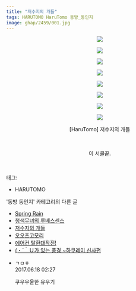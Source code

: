 ```yaml
---
title: "저수지의 개들"
tags: HARUTOMO HaruTomo 동방_동인지
image: ghap/2459/001.jpg
---
```

<div class="article">
<p style="text-align: center; clear: none; float: none;"><img src="{{ site.nasurl }}/ghap/2459/001.jpg"/></p>
<p style="text-align: center; clear: none; float: none;"><img src="{{ site.nasurl }}/ghap/2459/002.jpg"/></p>
<p style="text-align: center; clear: none; float: none;"><img src="{{ site.nasurl }}/ghap/2459/003.jpg"/></p>
<p style="text-align: center; clear: none; float: none;"><img src="{{ site.nasurl }}/ghap/2459/004.jpg"/></p>
<p style="text-align: center; clear: none; float: none;"><img src="{{ site.nasurl }}/ghap/2459/005.jpg"/></p>
<p style="text-align: center; clear: none; float: none;"><img src="{{ site.nasurl }}/ghap/2459/006.jpg"/></p>
<p style="text-align: center; clear: none; float: none;"><img src="{{ site.nasurl }}/ghap/2459/007.jpg"/></p>
<p style="text-align: center; clear: none; float: none;"><img src="{{ site.nasurl }}/ghap/2459/008.jpg"/></p>
<p style="text-align: center; clear: none; float: none;">[HaruTomo] 저수지의 개들</p>
<p style="text-align: center; clear: none; float: none;"><br/></p>
<p style="text-align: center; clear: none; float: none;">이 서클끝.</p>
<p><br/></p>
</div><div class="tagTrail">
<p>태그: </p>
<ul>
<li>HARUTOMO</li>
</ul>
</div><div class="another">
<p>'동방 동인지' 카테고리의 다른 글</p>
<ul>
<li><a href="/2016-10-05-ghap_2462">Spring Rain</a></li>
<li><a href="/2016-10-05-ghap_2461">청색무녀의 루베스센스</a></li>
<li><a href="/2016-10-05-ghap_2459">저수지의 개들</a></li>
<li><a href="/2016-10-05-ghap_2458">오오츠고모리</a></li>
<li><a href="/2016-10-05-ghap_2457">에어컨 탈환대작전!</a></li>
<li><a href="/2016-10-05-ghap_2456">(・´｀Ｕ가 있는 풍경 ~하쿠레이 신사편</a></li>
</ul>
</div><div class="cb_module cb_fluid">
<div class="cb_wrt cb_profile">
<div class="comment">
<ul>
<li class="cb_thumb_off" id="comment15016189">
<div class="cb_comment_area">
<div class="cb_info_area">
<div class="cb_section">
<span class="cb_nick_name">ㄱㅁㅎ</span>
</div>
<div class="cb_section">
<span class="cb_date">2017.06.18 02:27 </span>
</div>
</div>
<div class="cb_dsc_comment">
<p class="cb_dsc">
											쿠우우울한 유우기
										</p>
</div>
</div></li>
</ul>
</div>
</div><!-- commentList close -->
</div>